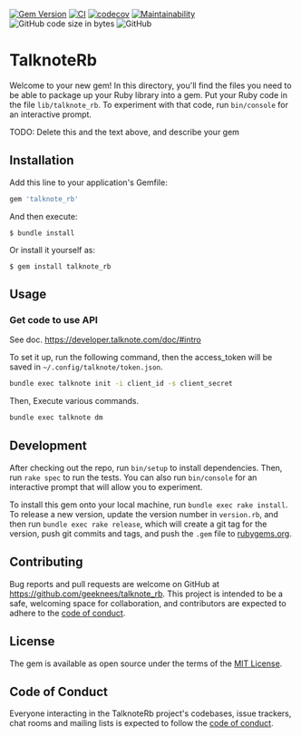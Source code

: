 [![Gem Version](https://badge.fury.io/rb/talknote_rb.svg)](https://badge.fury.io/rb/talknote_rb)
[![CI](https://github.com/geeknees/talknote_rb/actions/workflows/main.yml/badge.svg)](https://github.com/geeknees/talknote_rb/actions/workflows/main.yml)
[![codecov](https://codecov.io/gh/geeknees/talknote_rb/branch/main/graph/badge.svg?token=7RC22M1SBP)](https://codecov.io/gh/geeknees/talknote_rb)
[![Maintainability](https://api.codeclimate.com/v1/badges/88fc1b8704b06c013b7b/maintainability)](https://codeclimate.com/github/geeknees/talknote_rb/maintainability)
![GitHub code size in bytes](https://img.shields.io/github/languages/code-size/geeknees/talknote_rb)
![GitHub](https://img.shields.io/github/license/geeknees/talknote_rb)

# TalknoteRb

Welcome to your new gem! In this directory, you'll find the files you need to be able to package up your Ruby library into a gem. Put your Ruby code in the file `lib/talknote_rb`. To experiment with that code, run `bin/console` for an interactive prompt.

TODO: Delete this and the text above, and describe your gem

## Installation

Add this line to your application's Gemfile:

```ruby
gem 'talknote_rb'
```

And then execute:

    $ bundle install

Or install it yourself as:

    $ gem install talknote_rb

## Usage

### Get code to use API

See doc.
https://developer.talknote.com/doc/#intro

To set it up, run the following command, then the access_token will be saved in `~/.config/talknote/token.json`.

```sh
bundle exec talknote init -i client_id -s client_secret
```

Then, Execute various commands.

```sh
bundle exec talknote dm
```

## Development

After checking out the repo, run `bin/setup` to install dependencies. Then, run `rake spec` to run the tests. You can also run `bin/console` for an interactive prompt that will allow you to experiment.

To install this gem onto your local machine, run `bundle exec rake install`. To release a new version, update the version number in `version.rb`, and then run `bundle exec rake release`, which will create a git tag for the version, push git commits and tags, and push the `.gem` file to [rubygems.org](https://rubygems.org).

## Contributing

Bug reports and pull requests are welcome on GitHub at https://github.com/geeknees/talknote_rb. This project is intended to be a safe, welcoming space for collaboration, and contributors are expected to adhere to the [code of conduct](https://github.com/[USERNAME]/talknote_rb/blob/master/CODE_OF_CONDUCT.md).


## License

The gem is available as open source under the terms of the [MIT License](https://opensource.org/licenses/MIT).

## Code of Conduct

Everyone interacting in the TalknoteRb project's codebases, issue trackers, chat rooms and mailing lists is expected to follow the [code of conduct](https://github.com/[USERNAME]/talknote_rb/blob/master/CODE_OF_CONDUCT.md).
